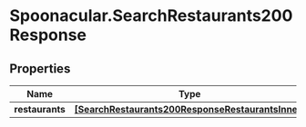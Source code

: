 # Spoonacular.SearchRestaurants200Response

## Properties

Name | Type | Description | Notes
------------ | ------------- | ------------- | -------------
**restaurants** | [**[SearchRestaurants200ResponseRestaurantsInner]**](SearchRestaurants200ResponseRestaurantsInner.md) |  | [optional] 


